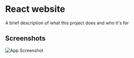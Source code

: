 
# React website

A brief description of what this project does and who it's for


## Screenshots

![App Screenshot](https://firebasestorage.googleapis.com/v0/b/react-movies-course14.appspot.com/o/images%2Fimages.jfif?alt=media&token=8bc9ac8d-a0d7-4bd0-bc83-6a320a46c2cd)

